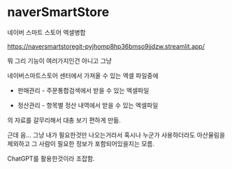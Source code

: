 # naverSmartStore


네이버 스마트 스토어 엑셀병합


https://naversmartstoregit-pyjhomp8hp36bmso9jjdzw.streamlit.app/



뭐 그리 기능이 여러가지인건 아니고 그냥


네이버스마트스토어 센터에서 가져올 수 있는 엑셀 파일중에



* 판매관리 - 주문통합검색에서 받을 수 있는 엑셀파일

  
* 정산관리 - 항목별 정산 내역에서 받을 수 있는 엑셀파일


의 자료를 갈무리해서 대충 보기 편하게 만듦.



근데 음... 그냥 내가 필요한것만 나오는거라서 혹시나 누군가 사용하더라도 아산율림을 제외하고 그 사람이 필요한 정보가 포함되어있을지는 모름.


ChatGPT를 활용한것이라 조잡함. 

